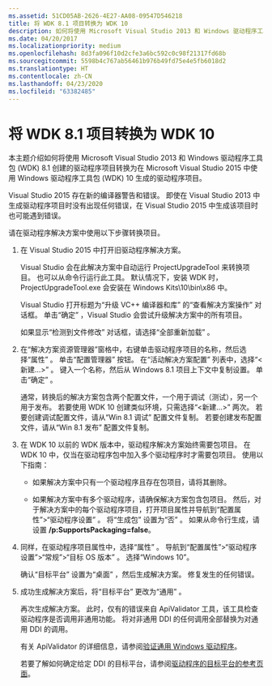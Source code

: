 ```yaml
---
ms.assetid: 51CD05AB-2626-4E27-AA08-09547D546218
title: 将 WDK 8.1 项目转换为 WDK 10
description: 如何将使用 Microsoft Visual Studio 2013 和 Windows 驱动程序工具包 (WDK) 8.1 创建的驱动程序项目转换为在 Microsoft Visual Studio 2015 中使用 Windows 驱动程序工具包 (WDK) 10 生成的驱动程序项目。
ms.date: 04/20/2017
ms.localizationpriority: medium
ms.openlocfilehash: 8d3fa096f10d2cfe3a6bc592c0c98f21317fd68b
ms.sourcegitcommit: 5598b4c767ab56461b976b49fd75e4e5fb6018d2
ms.translationtype: HT
ms.contentlocale: zh-CN
ms.lasthandoff: 04/23/2020
ms.locfileid: "63382485"
---
```

# <a name="converting-wdk-81-projects-to-wdk-10"></a>将 WDK 8.1 项目转换为 WDK 10

本主题介绍如何将使用 Microsoft Visual Studio 2013 和 Windows 驱动程序工具包 (WDK) 8.1 创建的驱动程序项目转换为在 Microsoft Visual Studio 2015 中使用 Windows 驱动程序工具包 (WDK) 10 生成的驱动程序项目。

Visual Studio 2015 存在新的编译器警告和错误。 即使在 Visual Studio 2013 中生成驱动程序项目时没有出现任何错误，在 Visual Studio 2015 中生成该项目时也可能遇到错误。

请在驱动程序解决方案中使用以下步骤转换项目。

1.  在 Visual Studio 2015 中打开旧驱动程序解决方案。

    Visual Studio 会在此解决方案中自动运行 ProjectUpgradeTool 来转换项目。 也可以从命令行运行此工具。 默认情况下，安装 WDK 时，ProjectUpgradeTool.exe 会安装在 Windows Kits\\10\\bin\\x86 中。

    Visual Studio 打开标题为“升级 VC++ 编译器和库”  的“查看解决方案操作”  对话框。 单击“确定”  ，Visual Studio 会尝试升级解决方案中的所有项目。

    如果显示“检测到文件修改”  对话框，请选择“全部重新加载”  。

2.  在“解决方案资源管理器”窗格中，右键单击驱动程序项目的名称，然后选择“属性”  。 单击“配置管理器”  按钮。 在“活动解决方案配置”  列表中，选择“&lt;新建…&gt;”  。 键入一个名称，然后从 Windows 8.1 项目上下文中复制设置。 单击“确定”  。

    通常，转换后的解决方案包含两个配置文件，一个用于调试（测试），另一个用于发布。 若要使用 WDK 10 创建类似环境，只需选择“&lt;新建…&gt;”  两次。 若要创建调试配置文件，请从“Win 8.1 调试”  配置文件复制。 若要创建发布配置文件，请从“Win 8.1 发布”  配置文件复制。

3.  在 WDK 10 以前的 WDK 版本中，驱动程序解决方案始终需要包项目。 在 WDK 10 中，仅当在驱动程序包中加入多个驱动程序时才需要包项目。 使用以下指南：

    -   如果解决方案中只有一个驱动程序且存在包项目，请将其删除。

    -   如果解决方案中有多个驱动程序，请确保解决方案包含包项目。 然后，对于解决方案中的每个驱动程序项目，打开项目属性并导航到“配置属性”&gt;“驱动程序设置”  。 将“生成包”  设置为“否”  。 如果从命令行生成，请设置 **/p:SupportsPackaging=false**。

4.  同样，在驱动程序项目属性中，选择“属性”  。 导航到“配置属性”&gt;“驱动程序设置”&gt;“常规”&gt;“目标 OS 版本”  。 选择“Windows 10”。

    确认“目标平台”  设置为“桌面”  ，然后生成解决方案。 修复发生的任何错误。

5.  成功生成解决方案后，将“目标平台”  更改为“通用”  。

    再次生成解决方案。 此时，仅有的错误来自 ApiValidator 工具，该工具检查驱动程序是否调用非通用功能。 将对非通用 DDI 的任何调用全部替换为对通用 DDI 的调用。

    有关 ApiValidator 的详细信息，请参阅[验证通用 Windows 驱动程序](validating-universal-drivers.md)。

    若要了解如何确定给定 DDI 的目标平台，请参阅[驱动程序的目标平台的参考页面](windows-10-editions-for-universal-drivers.md)。

 

 






